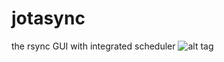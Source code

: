 # jotasync
the rsync GUI with integrated scheduler
![alt tag](http://jotasync.trixon.se/wp-content/uploads/2016/01/main.png)
